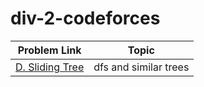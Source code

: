 # div-2-codeforces

| Problem Link | Topic |
|--------------|--------------|
| [D. Sliding Tree](https://codeforces.com/contest/2134/problem/D) | dfs and similar trees |
